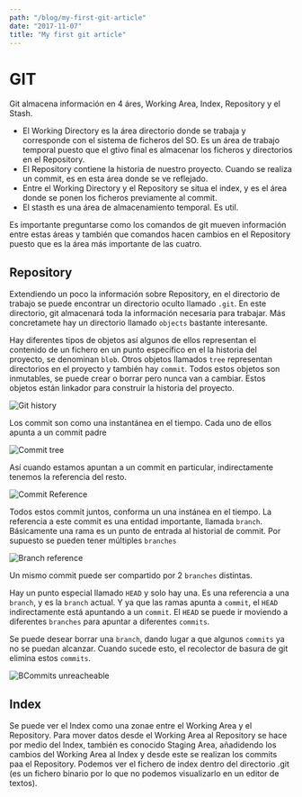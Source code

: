 ```yaml
---
path: "/blog/my-first-git-article"
date: "2017-11-07"
title: "My first git article"
---
```


# GIT

Git almacena información en 4 áres, Working Area, Index, Repository y el Stash. 

* El Working Directory es la área directorio donde se trabaja y corresponde con el sistema de ficheros del SO. Es un área de trabajo temporal puesto que el gtivo final es almacenar los ficheros  y directorios en el Repository.
* El Repository contiene la historia de nuestro proyecto. Cuando se realiza un commit, es en esta área donde se ve reflejado.
* Entre el Working Directory y el Repository se situa el index, y es el área donde se ponen los ficheros previamente al commit.
* El stasth es una área de almacenamiento temporal. Es util.

Es importante preguntarse como los comandos de git mueven información entre estas áreas y también que comandos hacen cambios en el Repository puesto que es la área más importante de las cuatro.

## Repository

Extendiendo un poco la información sobre Repository, en el directorio de trabajo se puede encontrar un directorio oculto llamado `.git`.  En este directorio, git almacenará toda la información necesaria para trabajar. Más concretamete hay un directorio llamado `objects` bastante interesante.

Hay diferentes tipos de objetos así algunos de ellos representan el contenido de un fichero en un punto específico en el la historia del proyecto, se denominan `blob`.  Otros objetos llamados `tree` representan  directorios en el proyecto y también hay `commit`. Todos estos objetos son inmutables, se puede crear o borrar pero nunca van a cambiar. Estos objetos están linkador para construir la historia del proyecto. 

![Git history](./images/git-history.png "Git history")


Los commit son como una instantánea en el tiempo. Cada uno de ellos apunta a un commit padre

![Commit tree](./images/commit-tree.png "Commit tree")

Así cuando estamos apuntan a un commit en particular, indirectamente tenemos la referencia del resto. 

![Commit Reference](./images/commit-reference.png "Commit Reference")

Todos estos commit juntos, conforma un una instánea en el tiempo. La referencia a este commit es una entidad importante, llamada `branch`. Básicamente una rama es un punto de entrada al historial de commit. Por supuesto se pueden tener múltiples `branches`

![Branch reference](./images/branch-reference.png "Branch reference")

Un mismo commit puede ser compartido por 2 `branches` distintas.

Hay un punto especial llamado `HEAD` y solo hay una. Es una referencia a una `branch`, y es la `branch` actual. Y ya que las ramas apunta a `commit`, el `HEAD` indirectamente está apuntando a un `commit`. El `HEAD` se puede ir moviendo a diferentes `branches` para apuntar a diferentes `commits`.

Se puede desear borrar una `branch`, dando lugar a que algunos `commits` ya no se puedan alcanzar. Cuando sucede esto, el recolector de basura de git elimina estos `commits`.

![BCommits unreacheable](./images/commits-unreacheable.png "Commits unreacheable")

## Index

Se puede ver el Index como una zonae entre el Working Area y el Repository. Para mover datos desde el Working Area al Repository se hace por medio del Index, también es conocido Staging Area,  añadidendo los cambios del Working Area al Index y desde este se realizan los commits paa el Repository. Podemos ver el fichero de index dentro del directorio .git (es un fichero binario por lo que no podemos visualizarlo en un editor de textos).